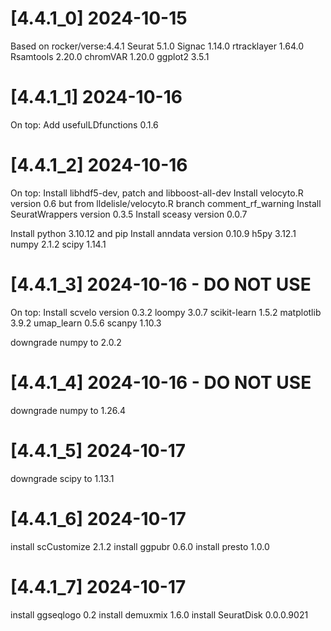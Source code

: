 # [4.4.1_0] 2024-10-15

Based on rocker/verse:4.4.1
Seurat 5.1.0
Signac 1.14.0
rtracklayer 1.64.0
Rsamtools 2.20.0
chromVAR 1.20.0
ggplot2 3.5.1

# [4.4.1_1] 2024-10-16

On top:
Add usefulLDfunctions 0.1.6

# [4.4.1_2] 2024-10-16

On top:
Install libhdf5-dev, patch and libboost-all-dev
Install velocyto.R version 0.6 but from lldelisle/velocyto.R branch comment_rf_warning
Install SeuratWrappers version 0.3.5
Install sceasy version 0.0.7

Install python 3.10.12 and pip
Install anndata version 0.10.9
h5py 3.12.1
numpy 2.1.2
scipy 1.14.1

# [4.4.1_3] 2024-10-16 - DO NOT USE

On top:
Install scvelo version 0.3.2
loompy 3.0.7
scikit-learn 1.5.2
matplotlib 3.9.2
umap_learn 0.5.6
scanpy 1.10.3

downgrade numpy to 2.0.2

# [4.4.1_4] 2024-10-16 - DO NOT USE
downgrade numpy to 1.26.4

# [4.4.1_5] 2024-10-17
downgrade scipy to 1.13.1

# [4.4.1_6] 2024-10-17
install scCustomize 2.1.2
install ggpubr 0.6.0
install presto 1.0.0

# [4.4.1_7] 2024-10-17
install ggseqlogo 0.2
install demuxmix 1.6.0
install SeuratDisk 0.0.0.9021
